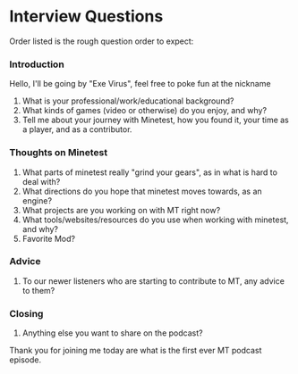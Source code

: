 # Interview Questions

Order listed is the rough question order to expect:

### Introduction

Hello, I'll be going by "Exe Virus", feel free to poke fun at the nickname

1. What is your professional/work/educational background?
2. What kinds of games (video or otherwise) do you enjoy, and why?
3. Tell me about your journey with Minetest, how you found it, your time as a player, and as a contributor.

### Thoughts on Minetest

1. What parts of minetest really "grind your gears", as in what is hard to deal with?
2. What directions do you hope that minetest moves towards, as an engine?
3. What projects are you working on with MT right now?
4. What tools/websites/resources do you use when working with minetest, and why?
5. Favorite Mod?

### Advice

1. To our newer listeners who are starting to contribute to MT, any advice to them?

### Closing

1. Anything else you want to share on the podcast?

Thank you for joining me today are what is the first ever MT podcast episode.
